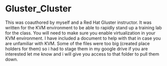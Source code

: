 # Gluster_Cluster
This was coauthored by myself and a Red Hat Gluster instructor. It was written for the KVM environment to be able to rapidly stand up a training lab for the class. You will need to make sure you enable virtualization in your KVM environment. I have included a document to help with that in case you are unfamiliar with KVM.
Some of the files were too big (created place holders for them) so i had to stage them in my google drive if you are interested let me know and i will give you access to that folder to pull them down.
